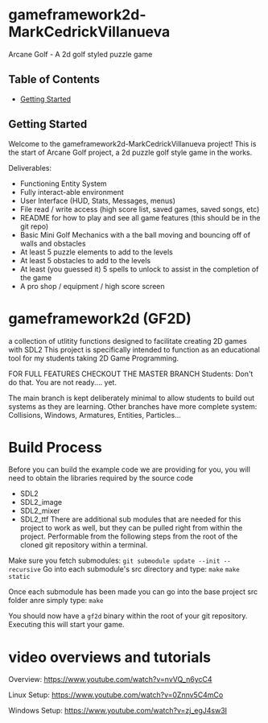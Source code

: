 # gameframework2d-MarkCedrickVillanueva

Arcane Golf - A 2d golf styled puzzle game

## Table of Contents

- [Getting Started](#getting-started)

## Getting Started

Welcome to the gameframework2d-MarkCedrickVillanueva project! 
This is the start of Arcane Golf project, a 2d puzzle golf style game in the works.

Deliverables:
- Functioning Entity System
- Fully interact-able environment
- User Interface (HUD, Stats, Messages, menus)
- File read / write access (high score list, saved games, saved songs, etc)
- README for how to play and see all game features (this should be in the git repo)
- Basic Mini Golf Mechanics with a the ball moving and bouncing off of walls and obstacles
- At least 5 puzzle elements to add to the levels
- At least 5 obstacles to add to the levels
- At least (you guessed it) 5 spells to unlock to assist in the completion of the game
- A pro shop / equipment / high score screen



# gameframework2d (GF2D)
a collection of utlitity functions designed to facilitate creating 2D games with SDL2
This project is specifically intended to function as an educational tool for my students taking 2D Game Programming.

FOR FULL FEATURES CHECKOUT THE MASTER BRANCH
Students: Don't do that.  You are not ready.... yet.

The main branch is kept deliberately minimal to allow students to build out systems as they are learning.
Other branches have more complete system: Collisions, Windows, Armatures, Entities, Particles...

# Build Process

Before you can build the example code we are providing for you, you will need to obtain the libraries required
by the source code
 - SDL2
 - SDL2_image
 - SDL2_mixer
 - SDL2_ttf
There are additional sub modules that are needed for this project to work as well, but they can be pulled right from within the project.
Performable from the following steps from the root of the cloned git repository within a terminal. 

Make sure you fetch submodules: `git submodule update --init --recursive`
Go into each submodule's src directory and type:
`make`
`make static`

Once each submodule has been made you can go into the base project src folder anre simply type:
`make`

You should now have a `gf2d` binary within the root of your git repository. Executing this will start your game.

# video overviews and tutorials
Overview: https://www.youtube.com/watch?v=nvVQ_n6ycC4

Linux Setup: https://www.youtube.com/watch?v=0Znnv5C4mCo

Windows Setup: https://www.youtube.com/watch?v=zj_egJ4sw3I

